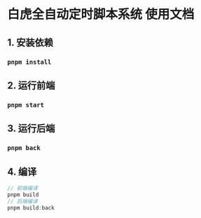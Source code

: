 # 白虎全自动定时脚本系统 使用文档

## 1. 安装依赖

### `pnpm install`

## 2. 运行前端

### `pnpm start`

## 3. 运行后端

### `pnpm back`

## 4. 编译

```js
// 前端编译
pnpm build
// 后端编译
pnpm build:back
```
